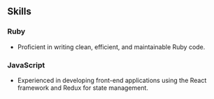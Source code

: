 
## Skills

### Ruby
- Proficient in writing clean, efficient, and maintainable Ruby code.
### JavaScript
- Experienced in developing front-end applications using the React framework and Redux for state management.
